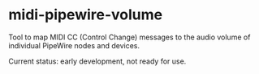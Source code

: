 # midi-pipewire-volume

Tool to map MIDI CC (Control Change) messages to the audio volume of individual PipeWire nodes and devices.

Current status: early development, not ready for use.
